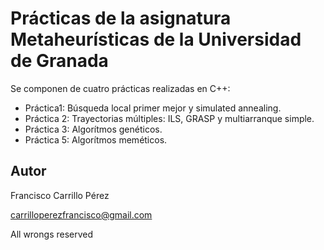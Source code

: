 # Prácticas de la asignatura Metaheurísticas de la Universidad de Granada

Se componen de cuatro prácticas realizadas en C++:

- Práctica1: Búsqueda local primer mejor y simulated annealing.
- Práctica 2: Trayectorias múltiples: ILS, GRASP y multiarranque simple.
- Práctica 3: Algorítmos genéticos.
- Práctica 5: Algorítmos meméticos.

## Autor

Francisco Carrillo Pérez

carrilloperezfrancisco@gmail.com

All wrongs reserved
